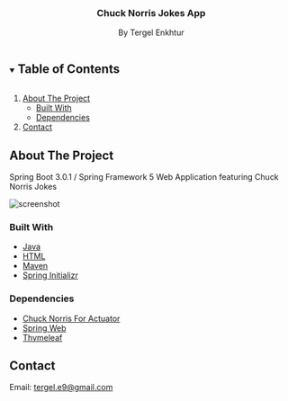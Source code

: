 <!-- PROJECT -->
<br />
<p align="center">
    </a>
    <h3 align="center">Chuck Norris Jokes App</h3>
    <p align="center">
        By Tergel Enkhtur
    </p>
</p>

<!-- TABLE OF CONTENTS -->
<details open="open">
  <summary><h2 style="display: inline-block">Table of Contents</h2></summary>
  <ol>
    <li>
      <a href="#about-the-project">About The Project</a>
      <ul>
        <li><a href="#built-with">Built With</a></li>
        <li><a href="#dependencies">Dependencies</a></li>
      </ul>
    </li>
    <li><a href="#contact">Contact</a></li>
  </ol>
</details>

<!-- ABOUT THE PROJECT -->
## About The Project

Spring Boot 3.0.1 / Spring Framework 5 Web Application featuring Chuck Norris Jokes

![screenshot](https://user-images.githubusercontent.com/78391043/211707395-1ced70c0-2fff-4bc0-962b-9a76022e66dd.png)

### Built With

* [Java](https://www.java.com/en/)
* [HTML](https://html.spec.whatwg.org)
* [Maven](https://mvnrepository.com)
* [Spring Initializr](https://start.spring.io)

### Dependencies

* [Chuck Norris For Actuator](https://mvnrepository.com/artifact/guru.springframework/chuck-norris-for-actuator)
* [Spring Web](https://mvnrepository.com/artifact/org.springframework/spring-web)
* [Thymeleaf](https://mvnrepository.com/artifact/org.thymeleaf/thymeleaf)


<!-- CONTACT -->
## Contact

Email: [tergel.e9@gmail.com](mailto:tergel.e9@gmail.com)
